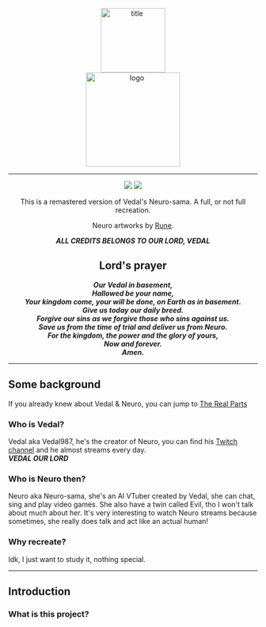 <div align="center">
   <img width="130" src="https://files.catbox.moe/w8inaj.png" alt="title"><br>
   <img width="190" src="https://files.catbox.moe/41y637.png" alt="logo">
  
----
  
[![](https://dcbadge.vercel.app/api/shield/789492161581416478?style=flat)](https://discord.com/users/789492161581416478)
[![](https://dcbadge.vercel.app/api/server/neurosama?style=flat)](https://discord.gg/neurosama)

<p>This is a remastered version of Vedal's Neuro-sama. A full, or not full recreation.</p>

Neuro artworks by [Rune](https://www.pixiv.net/users/25170019).

***ALL CREDITS BELONGS TO OUR LORD, VEDAL***
<br>
## Lord's prayer
***Our Vedal in basement,***<br>
***Hallowed be your name,***<br>
***Your kingdom come, your will be done, on Earth as in basement.***<br>
***Give us today our daily breed.***<br>
***Forgive our sins as we forgive those who sins against us.***<br>
***Save us from the time of trial and deliver us from Neuro.***<br>
***For the kingdom, the power and the glory of yours,***<br>
***Now and forever.***<br>
***Amen.***<br>
</div>

----

## Some background
If you already knew about Vedal & Neuro, you can jump to [The Real Parts](#Introduction)
### Who is Vedal?
Vedal aka Vedal987, he's the creator of Neuro, you can find his [Twitch channel](https://m.twitch.tv/vedal987/home) and he almost streams every day.<br>
***VEDAL OUR LORD***

### Who is Neuro then?
Neuro aka Neuro-sama, she's an AI VTuber created by Vedal, she can chat, sing and play video games. She also have a twin called Evil, tho I won't talk about much about her. It's very interesting to watch Neuro streams because sometimes, she really does talk and act like an actual human!

### Why recreate?
Idk, I just want to study it, nothing special.

----

## Introduction
### What is this project?
